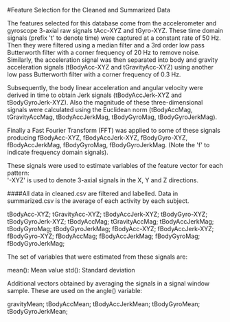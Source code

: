 #Feature Selection for the Cleaned and Summarized Data

The features selected for this database come from the accelerometer and gyroscope 3-axial raw signals tAcc-XYZ and tGyro-XYZ. These time domain signals (prefix 't' to denote time) were captured at a constant rate of 50 Hz. Then they were filtered using a median filter and a 3rd order low pass Butterworth filter with a corner frequency of 20 Hz to remove noise. Similarly, the acceleration signal was then separated into body and gravity acceleration signals (tBodyAcc-XYZ and tGravityAcc-XYZ) using another low pass Butterworth filter with a corner frequency of 0.3 Hz. 

Subsequently, the body linear acceleration and angular velocity were derived in time to obtain Jerk signals (tBodyAccJerk-XYZ and tBodyGyroJerk-XYZ). Also the magnitude of these three-dimensional signals were calculated using the Euclidean norm (tBodyAccMag, tGravityAccMag, tBodyAccJerkMag, tBodyGyroMag, tBodyGyroJerkMag). 

Finally a Fast Fourier Transform (FFT) was applied to some of these signals producing fBodyAcc-XYZ, fBodyAccJerk-XYZ, fBodyGyro-XYZ, fBodyAccJerkMag, fBodyGyroMag, fBodyGyroJerkMag. (Note the 'f' to indicate frequency domain signals). 

These signals were used to estimate variables of the feature vector for each pattern:  
'-XYZ' is used to denote 3-axial signals in the X, Y and Z directions.

####All data in cleaned.csv are filtered and labelled. Data in summarized.csv is the average of each activity by each subject.

tBodyAcc-XYZ;
tGravityAcc-XYZ;
tBodyAccJerk-XYZ;
tBodyGyro-XYZ;
tBodyGyroJerk-XYZ;
tBodyAccMag;
tGravityAccMag;
tBodyAccJerkMag;
tBodyGyroMag;
tBodyGyroJerkMag;
fBodyAcc-XYZ;
fBodyAccJerk-XYZ;
fBodyGyro-XYZ;
fBodyAccMag;
fBodyAccJerkMag;
fBodyGyroMag;
fBodyGyroJerkMag;

The set of variables that were estimated from these signals are: 

mean(): Mean value
std(): Standard deviation


Additional vectors obtained by averaging the signals in a signal window sample. These are used on the angle() variable:

gravityMean;
tBodyAccMean;
tBodyAccJerkMean;
tBodyGyroMean;
tBodyGyroJerkMean;
